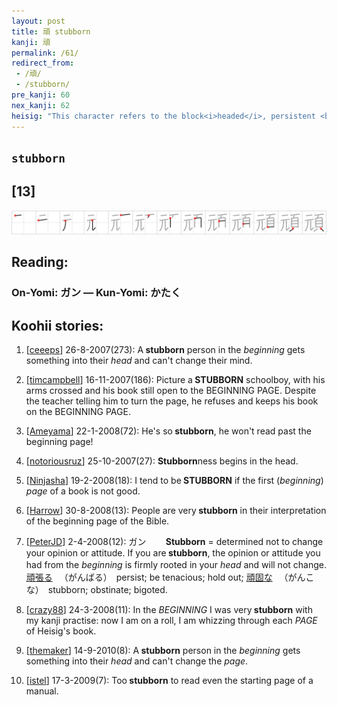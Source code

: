 ```yaml
---
layout: post
title: 頑 stubborn
kanji: 頑
permalink: /61/
redirect_from:
 - /頑/
 - /stubborn/
pre_kanji: 60
nex_kanji: 62
heisig: "This character refers to the block<i>headed</i>, persistent <b>stubbornness</b> of one who sticks to an idea or a plan just the way it was at the <i>beginning</i>, without letting anything that comes up along the way alter things in the least. The explanation makes &quot;sense,&quot; but is hard to remember because the word &quot;<i>beginning</i> &quot;is too abstract. Back up to the image we used two frames ago - Adam and Eve in their Eden - and try again: The root of all <b>stubbornness</b> goes back to the <i>beginning</i>, with two brothers each <b>stubbornly</b> defending his own way of life and asking their God to bless it favorably. Abel stuck to agriculture, Cain to animal-raising. Picture these two with their giant, swelled <i>heads</i>, each vying for the favors of heaven, a <b>stubborn</b> grimace on their faces. No wonder something unfortunate happened!"
---
```


## `stubborn`

## [13]

<div class="stroke"><img src="../images/E9A091.png" /></div>

## Reading:

### On-Yomi: ガン &mdash; Kun-Yomi: かたく

## Koohii stories:

1) [<a href="http://kanji.koohii.com/profile/ceeeps">ceeeps</a>] 26-8-2007(273): A<strong> stubborn</strong> person in the <em>beginning</em> gets something into their <em>head</em> and can&#039;t change their mind. 

2) [<a href="http://kanji.koohii.com/profile/timcampbell">timcampbell</a>] 16-11-2007(186): Picture a<strong> STUBBORN</strong> schoolboy, with his arms crossed and his book still open to the BEGINNING PAGE. Despite the teacher telling him to turn the page, he refuses and keeps his book on the BEGINNING PAGE. 

3) [<a href="http://kanji.koohii.com/profile/Ameyama">Ameyama</a>] 22-1-2008(72): He&#039;s so<strong> stubborn</strong>, he won&#039;t read past the beginning page! 

4) [<a href="http://kanji.koohii.com/profile/notoriousruz">notoriousruz</a>] 25-10-2007(27): <strong>Stubborn</strong>ness begins in the head. 

5) [<a href="http://kanji.koohii.com/profile/Ninjasha">Ninjasha</a>] 19-2-2008(18): I tend to be<strong> STUBBORN</strong> if the first (<em>beginning</em>) <em>page</em> of a book is not good. 

6) [<a href="http://kanji.koohii.com/profile/Harrow">Harrow</a>] 30-8-2008(13): People are very<strong> stubborn</strong> in their interpretation of the beginning page of the Bible. 

7) [<a href="http://kanji.koohii.com/profile/PeterJD">PeterJD</a>] 2-4-2008(12): ガン　　<strong> Stubborn</strong> = determined not to change your opinion or attitude. If you are<strong> stubborn</strong>, the opinion or attitude you had from the <em>beginning</em> is firmly rooted in your <em>head</em> and will not change.　　  <a href="http://jisho.org/kanji/details/頑張る">頑張る</a>  　（がんばる）　persist; be tenacious; hold out;   <a href="http://jisho.org/kanji/details/頑固な">頑固な</a>  　（がんこな）　stubborn; obstinate; bigoted. 

8) [<a href="http://kanji.koohii.com/profile/crazy88">crazy88</a>] 24-3-2008(11): In the <em>BEGINNING</em> I was very<strong> stubborn</strong> with my kanji practise: now I am on a roll, I am whizzing through each <em>PAGE</em> of Heisig&#039;s book. 

9) [<a href="http://kanji.koohii.com/profile/themaker">themaker</a>] 14-9-2010(8): A<strong> stubborn</strong> person in the <em>beginning</em> gets something into their <em>head</em> and can&#039;t change the <em>page</em>. 

10) [<a href="http://kanji.koohii.com/profile/istel">istel</a>] 17-3-2009(7): Too<strong> stubborn</strong> to read even the starting page of a manual. 
